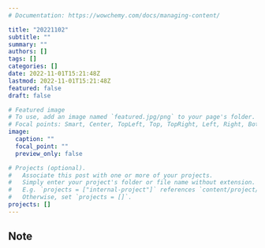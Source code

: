 ```yaml
---
# Documentation: https://wowchemy.com/docs/managing-content/

title: "20221102"
subtitle: ""
summary: ""
authors: []
tags: []
categories: []
date: 2022-11-01T15:21:48Z
lastmod: 2022-11-01T15:21:48Z
featured: false
draft: false

# Featured image
# To use, add an image named `featured.jpg/png` to your page's folder.
# Focal points: Smart, Center, TopLeft, Top, TopRight, Left, Right, BottomLeft, Bottom, BottomRight.
image:
  caption: ""
  focal_point: ""
  preview_only: false

# Projects (optional).
#   Associate this post with one or more of your projects.
#   Simply enter your project's folder or file name without extension.
#   E.g. `projects = ["internal-project"]` references `content/project/deep-learning/index.md`.
#   Otherwise, set `projects = []`.
projects: []
---
```


## Note

